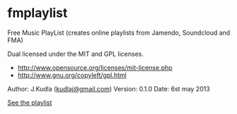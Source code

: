 fmplaylist
==========

Free Music PlayList (creates online playlists from Jamendo, Soundcloud and FMA)

 Dual licensed under the MIT and GPL licenses.
 - http://www.opensource.org/licenses/mit-license.php
  - http://www.gnu.org/copyleft/gpl.html

 Author: J.Kudla  (kudlaj@gmail.com)
 Version: 0.1.0
 Date: 6st may 2013

<a href="http://kudlaj.github.io/fmplaylist/fmplaylist.html">See the playlist</a>